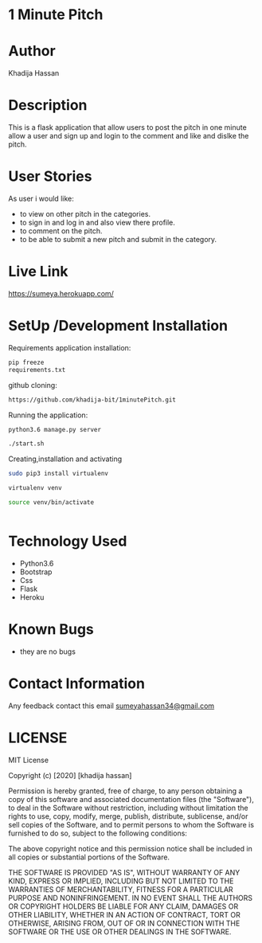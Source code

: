 # 1 Minute Pitch

# Author
Khadija Hassan

# Description
This is a flask application that allow users to post the pitch in one minute allow a user and sign up and login to the comment and like and dislke the pitch.

# User Stories
As user i would like:
* to view on other pitch in the categories.
* to sign in and log in and also view there profile.
* to comment on the pitch.
* to be able  to submit a new pitch and submit in the category.


# Live Link
https://sumeya.herokuapp.com/

# SetUp /Development Installation

Requirements application installation:
```bash
pip freeze 
requirements.txt
```

github cloning:
```bash
https://github.com/khadija-bit/1minutePitch.git 
```
Running the application:
```bash
python3.6 manage.py server

./start.sh
```
Creating,installation and activating
```bash
sudo pip3 install virtualenv

virtualenv venv

source venv/bin/activate
```

```bash
```
# Technology Used
* Python3.6
* Bootstrap
* Css
* Flask
* Heroku

# Known Bugs
* they are no bugs

# Contact Information
Any feedback contact this email  sumeyahassan34@gmail.com


# LICENSE

MIT License

Copyright (c) [2020] [khadija hassan]

Permission is hereby granted, free of charge, to any person obtaining a copy of this software and associated documentation files (the "Software"), to deal in the Software without restriction, including without limitation the rights to use, copy, modify, merge, publish, distribute, sublicense, and/or sell copies of the Software, and to permit persons to whom the Software is furnished to do so, subject to the following conditions:

The above copyright notice and this permission notice shall be included in all copies or substantial portions of the Software.

THE SOFTWARE IS PROVIDED "AS IS", WITHOUT WARRANTY OF ANY KIND, EXPRESS OR IMPLIED, INCLUDING BUT NOT LIMITED TO THE WARRANTIES OF MERCHANTABILITY, FITNESS FOR A PARTICULAR PURPOSE AND NONINFRINGEMENT. IN NO EVENT SHALL THE AUTHORS OR COPYRIGHT HOLDERS BE LIABLE FOR ANY CLAIM, DAMAGES OR OTHER LIABILITY, WHETHER IN AN ACTION OF CONTRACT, TORT OR OTHERWISE, ARISING FROM, OUT OF OR IN CONNECTION WITH THE SOFTWARE OR THE USE OR OTHER DEALINGS IN THE SOFTWARE.
